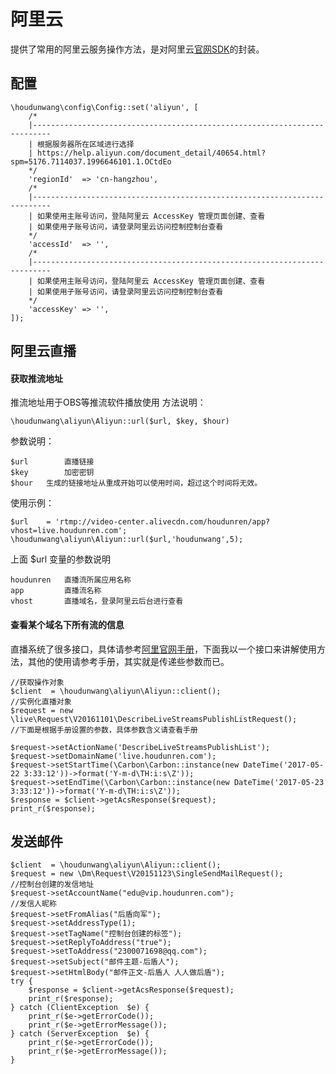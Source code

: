 # 阿里云

提供了常用的阿里云服务操作方法，是对阿里云[官网SDK](https://help.aliyun.com/document_detail/53111.html)的封装。

## 配置
```
\houdunwang\config\Config::set('aliyun', [
    /*
    |--------------------------------------------------------------------------
    | 根据服务器所在区域进行选择
    | https://help.aliyun.com/document_detail/40654.html?spm=5176.7114037.1996646101.1.OCtdEo
    */
    'regionId'  => 'cn-hangzhou',
    /*
    |--------------------------------------------------------------------------
    | 如果使用主账号访问，登陆阿里云 AccessKey 管理页面创建、查看
    | 如果使用子账号访问，请登录阿里云访问控制控制台查看
    */
    'accessId'  => '',
    /*
    |--------------------------------------------------------------------------
    | 如果使用主账号访问，登陆阿里云 AccessKey 管理页面创建、查看
    | 如果使用子账号访问，请登录阿里云访问控制控制台查看
    */
    'accessKey' => '',
]);
```

## 阿里云直播

#### 获取推流地址
推流地址用于OBS等推流软件播放使用
方法说明：
```
\houdunwang\aliyun\Aliyun::url($url, $key, $hour)
```

参数说明：
```
$url		直播链接
$key		加密密钥
$hour	生成的链接地址从重成开始可以使用时间，超过这个时间将无效。
```

使用示例：
```
$url    = 'rtmp://video-center.alivecdn.com/houdunren/app?vhost=live.houdunren.com';
\houdunwang\aliyun\Aliyun::url($url,'houdunwang',5);
```
上面 $url 变量的参数说明
```
houdunren	直播流所属应用名称
app			直播流名称
vhost		直播域名，登录阿里云后台进行查看
```

#### 查看某个域名下所有流的信息
直播系统了很多接口，具体请参考[阿里官网手册](https://help.aliyun.com/document_detail/48207.html?spm=5176.7991389.632961.2.G5Hkk9)，下面我以一个接口来讲解使用方法，其他的使用请参考手册，其实就是传递些参数而已。
```
//获取操作对象
$client  = \houdunwang\aliyun\Aliyun::client();
//实例化直播对象
$request = new \live\Request\V20161101\DescribeLiveStreamsPublishListRequest();
//下面是根据手册设置的参数，具体参数含义请查看手册

$request->setActionName('DescribeLiveStreamsPublishList');
$request->setDomainName('live.houdunren.com');
$request->setStartTime(\Carbon\Carbon::instance(new DateTime('2017-05-22 3:33:12'))->format('Y-m-d\TH:i:s\Z'));
$request->setEndTime(\Carbon\Carbon::instance(new DateTime('2017-05-23 3:33:12'))->format('Y-m-d\TH:i:s\Z'));
$response = $client->getAcsResponse($request);
print_r($response);
```

## 发送邮件
```
$client  = \houdunwang\aliyun\Aliyun::client();
$request = new \Dm\Request\V20151123\SingleSendMailRequest();
//控制台创建的发信地址
$request->setAccountName("edu@vip.houdunren.com");
//发信人昵称
$request->setFromAlias("后盾向军");
$request->setAddressType(1);
$request->setTagName("控制台创建的标签");
$request->setReplyToAddress("true");
$request->setToAddress("2300071698@qq.com");
$request->setSubject("邮件主题-后盾人");
$request->setHtmlBody("邮件正文-后盾人 人人做后盾");
try {
	$response = $client->getAcsResponse($request);
	print_r($response);
} catch (ClientException  $e) {
	print_r($e->getErrorCode());
	print_r($e->getErrorMessage());
} catch (ServerException  $e) {
	print_r($e->getErrorCode());
	print_r($e->getErrorMessage());
}
```